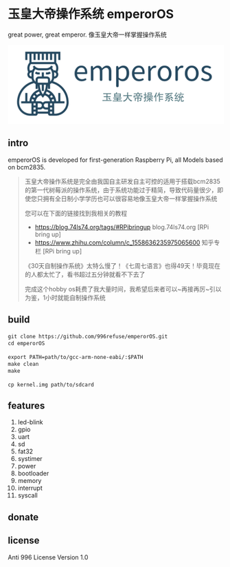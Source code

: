 # 玉皇大帝操作系统 emperorOS

great power, great emperor.
像玉皇大帝一样掌握操作系统

![logo](https://raw.githubusercontent.com/996refuse/emperorOS/master/logo.png)

## intro

emperorOS is developed for first-generation Raspberry Pi, all Models based on bcm2835.


> 玉皇大帝操作系统是完全由我国自主研发自主可控的适用于搭载bcm2835的第一代树莓派的操作系统，由于系统功能过于精简，导致代码量很少，即使您只拥有全日制小学学历也可以很容易地像玉皇大帝一样掌握操作系统
> 
> 您可以在下面的链接找到我相关的教程
> 
> * https://blog.74ls74.org/tags/#RPibringup blog.74ls74.org [RPi bring up]
> * https://www.zhihu.com/column/c_1558636235975065600 知乎专栏 [RPi bring up]
> 
> 《30天自制操作系统》太特么慢了！《七周七语言》也得49天！毕竟现在的人都太忙了，看书超过五分钟就看不下去了
> 
> 完成这个hobby os耗费了我大量时间，我希望后来者可以~再接再厉~引以为鉴，1小时就能自制操作系统

## build

```
git clone https://github.com/996refuse/emperorOS.git
cd emperorOS

export PATH=path/to/gcc-arm-none-eabi/:$PATH
make clean
make

cp kernel.img path/to/sdcard
```

## features

1. led-blink
2. gpio
3. uart
4. sd
5. fat32
6. systimer
7. power
8. bootloader
9. memory
10. interrupt
11. syscall

## donate

## license

Anti 996 License Version 1.0
